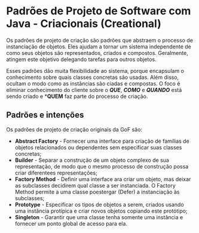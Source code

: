 # Padrões de Projeto de Software com Java - Criacionais (Creational)
Os padrões de projeto de criação são padrões que abstraem o processo  de instanciação de objetos. Eles ajudam a tornar um sistema independente de como seus objetos são representados, criados e compostos. Geralmente, atingem este objetivo delegando tarefas para outros objetos.

Esses padrões dão muita flexibilidade ao sistema, porque encapsulam o conhecimento sobre quais classes concretas são usadas. Além disso, ocultam o modo como as instâncias são ciadas e compostas. O foco é eliminar conhecimento do cliente sobre o ***QUE***, ***COMO*** e ***QUANDO*** está sendo criado e ***QUEM** faz parte do processo de criação.

## Padrões e intenções
Os padrões de projeto de criação originais da GoF são:
- **Abstract Factory** - Fornecer uma interface para criação de famílias de objetos relacionados ou dependentes sem especificar suas classes concretas;
- **Builder** - Separar a construção de um objeto complexo de sua representação, de modo que o mesmo processo de construção possa criar diferentees representações;
- **Factory Method** - Definir uma interface ara criar um objeto, mas deixar as subclasses decidirem qual classe a ser instanciada. O Factory Method permite a uma classe poestergar (Defer) a instanciação às subclasses;
- **Prototype** - Especificar os tipos de objetos a serem, criados usando uma instância protípica e criar novos objetos copiando este protótipo;
- **Singleton** - Garantir que uma classe tenha somente uma instância e fornecer um ponto global de acesso para ela.